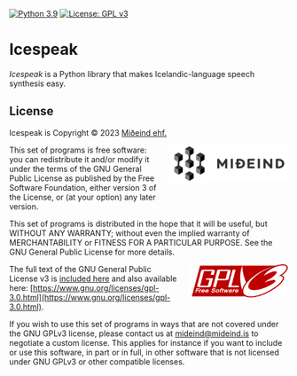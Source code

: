 [![Python 3.9](https://img.shields.io/badge/python-3.9-blue.svg)](https://www.python.org/downloads/release/python-390/)
[![License: GPL v3](https://img.shields.io/badge/License-GPLv3-blue.svg)](https://www.gnu.org/licenses/gpl-3.0)

# Icespeak

*Icespeak* is a Python library that makes Icelandic-language speech synthesis easy.

## License

Icespeak is Copyright &copy; 2023 [Miðeind ehf.](https://mideind.is)

<a href="https://mideind.is"><img src="./img/mideind_logo.png" alt="Miðeind ehf."
    width="214" height="66" align="right" style="margin-left:20px; margin-bottom: 20px;"></a>

This set of programs is free software: you can redistribute it and/or modify it
under the terms of the GNU General Public License as published by the Free
Software Foundation, either version 3 of the License, or (at your option) any later
version.

This set of programs is distributed in the hope that it will be useful, but WITHOUT
ANY WARRANTY; without even the implied warranty of MERCHANTABILITY or FITNESS FOR
A PARTICULAR PURPOSE. See the GNU General Public License for more details.

<a href="https://www.gnu.org/licenses/gpl-3.0.html"><img src="./img/GPLv3.png"
align="right" style="margin-left:15px;" width="180" height="60"></a>

The full text of the GNU General Public License v3 is
[included here](./LICENSE.txt)
and also available here: [https://www.gnu.org/licenses/gpl-3.0.html](https://www.gnu.org/licenses/gpl-3.0.html).

If you wish to use this set of programs in ways that are not covered under the
GNU GPLv3 license, please contact us at [mideind@mideind.is](mailto:mideind@mideind.is)
to negotiate a custom license. This applies for instance if you want to include or use
this software, in part or in full, in other software that is not licensed under
GNU GPLv3 or other compatible licenses.

